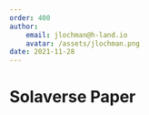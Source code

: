 ```yaml
---
order: 400
author: 
    email: jlochman@h-land.io
    avatar: /assets/jlochman.png
date: 2021-11-28
---
```


# Solaverse Paper